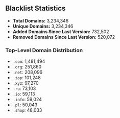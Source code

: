 ## Blacklist Statistics

- **Total Domains:** 3,234,346
- **Unique Domains:** 3,234,346
- **Added Domains Since Last Version:** 732,502
- **Removed Domains Since Last Version:** 520,072

### Top-Level Domain Distribution

-  `.com`: 1,481,494
-  `.org`: 251,860
-  `.net`: 208,096
-  `.top`: 101,248
-  `.xyz`: 97,270
-  `.ru`: 73,103
-  `.io`: 59,113
-  `.info`: 59,024
-  `.pl`: 50,043
-  `.shop`: 48,033
